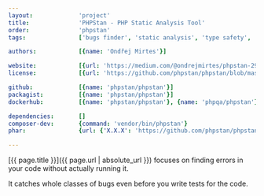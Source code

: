 ```yaml
---
layout:             'project'
title:              'PHPStan - PHP Static Analysis Tool'
order:              'phpstan'
tags:               ['bugs finder', 'static analysis', 'type safety', 'cli'] 

authors:            [{name: 'Ondřej Mirtes'}]  

website:            [{url: 'https://medium.com/@ondrejmirtes/phpstan-2939cd0ad0e3'}]
license:            [{url: 'https://github.com/phpstan/phpstan/blob/master/LICENSE', label: 'MIT License'}]

github:             [{name: 'phpstan/phpstan'}]
packagist:          [{name: 'phpstan/phpstan'}]               
dockerhub:          [{name: 'phpstan/phpstan'}, {name: 'phpqa/phpstan'}]     

dependencies:       []
composer-dev:       {command: 'vendor/bin/phpstan'}
phar:               {url: {'X.X.X': 'https://github.com/phpstan/phpstan/releases/download/X.X/phpstan-X.X.phar'}}

---
```


[{{ page.title }}]({{ page.url | absolute_url }}) focuses on finding errors in your code without actually running it.
 
<!--more--> 

It catches whole classes of bugs even before you write tests for the code.
